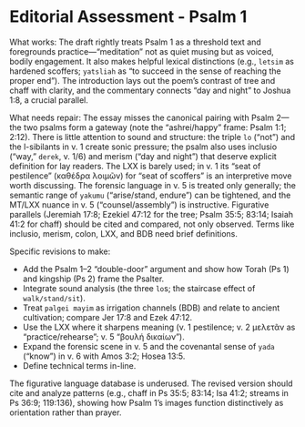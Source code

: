 # Editorial Assessment - Psalm 1

What works: The draft rightly treats Psalm 1 as a threshold text and foregrounds practice—“meditation” not as quiet musing but as voiced, bodily engagement. It also makes helpful lexical distinctions (e.g., `letsim` as hardened scoffers; `yatsliah` as “to succeed in the sense of reaching the proper end”). The introduction lays out the poem’s contrast of tree and chaff with clarity, and the commentary connects “day and night” to Joshua 1:8, a crucial parallel.

What needs repair: The essay misses the canonical pairing with Psalm 2—the two psalms form a gateway (note the “ashrei/happy” frame: Psalm 1:1; 2:12). There is little attention to sound and structure: the triple `lo` (“not”) and the l-sibilants in v. 1 create sonic pressure; the psalm also uses inclusio (“way,” `derek`, v. 1/6) and merism (“day and night”) that deserve explicit definition for lay readers. The LXX is barely used; in v. 1 its “seat of pestilence” (καθέδρα λοιμῶν) for “seat of scoffers” is an interpretive move worth discussing. The forensic language in v. 5 is treated only generally; the semantic range of `yakumu` (“arise/stand, endure”) can be tightened, and the MT/LXX nuance in v. 5 (“counsel/assembly”) is instructive. Figurative parallels (Jeremiah 17:8; Ezekiel 47:12 for the tree; Psalm 35:5; 83:14; Isaiah 41:2 for chaff) should be cited and compared, not only observed. Terms like inclusio, merism, colon, LXX, and BDB need brief definitions.

Specific revisions to make:
- Add the Psalm 1–2 “double-door” argument and show how Torah (Ps 1) and kingship (Ps 2) frame the Psalter.
- Integrate sound analysis (the three `lo`s; the staircase effect of `walk/stand/sit`).
- Treat `palgei mayim` as irrigation channels (BDB) and relate to ancient cultivation; compare Jer 17:8 and Ezek 47:12.
- Use the LXX where it sharpens meaning (v. 1 pestilence; v. 2 μελετᾶν as “practice/rehearse”; v. 5 “βουλή δικαίων”).
- Expand the forensic scene in v. 5 and the covenantal sense of `yada` (“know”) in v. 6 with Amos 3:2; Hosea 13:5.
- Define technical terms in-line. 

The figurative language database is underused. The revised version should cite and analyze patterns (e.g., chaff in Ps 35:5; 83:14; Isa 41:2; streams in Ps 36:9; 119:136), showing how Psalm 1’s images function distinctively as orientation rather than prayer.